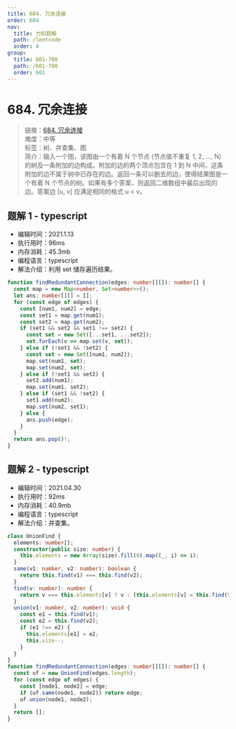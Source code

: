 ```yaml
---
title: 684. 冗余连接
order: 684
nav:
  title: 力扣题解
  path: /leetcode
  order: 4
group:
  title: 601-700
  path: /601-700
  order: 601
---
```


# 684. 冗余连接

> 链接：[684. 冗余连接](https://leetcode-cn.com/problems/redundant-connection/)  
> 难度：中等  
> 标签：树、并查集、图  
> 简介：输入一个图，该图由一个有着 N 个节点 (节点值不重复 1, 2, ..., N) 的树及一条附加的边构成。附加的边的两个顶点包含在 1 到 N 中间，这条附加的边不属于树中已存在的边。返回一条可以删去的边，使得结果图是一个有着 N 个节点的树。如果有多个答案，则返回二维数组中最后出现的边。答案边 [u, v] 应满足相同的格式 u < v。

## 题解 1 - typescript

- 编辑时间：2021.1.13
- 执行用时：96ms
- 内存消耗：45.3mb
- 编程语言：typescript
- 解法介绍：利用 set 储存遍历结果。

```typescript
function findRedundantConnection(edges: number[][]): number[] {
  const map = new Map<number, Set<number>>();
  let ans: number[][] = [];
  for (const edge of edges) {
    const [num1, num2] = edge;
    const set1 = map.get(num1);
    const set2 = map.get(num2);
    if (set1 && set2 && set1 !== set2) {
      const set = new Set([...set1, ...set2]);
      set.forEach(v => map.set(v, set));
    } else if (!set1 && !set2) {
      const set = new Set([num1, num2]);
      map.set(num1, set);
      map.set(num2, set);
    } else if (!set1 && set2) {
      set2.add(num1);
      map.set(num1, set2);
    } else if (set1 && !set2) {
      set1.add(num2);
      map.set(num2, set1);
    } else {
      ans.push(edge);
    }
  }
  return ans.pop()!;
}
```

## 题解 2 - typescript

- 编辑时间：2021.04.30
- 执行用时：92ms
- 内存消耗：40.9mb
- 编程语言：typescript
- 解法介绍：并查集。

```typescript
class UnionFind {
  elements: number[];
  constructor(public size: number) {
    this.elements = new Array(size).fill(0).map((_, i) => i);
  }
  same(v1: number, v2: number): boolean {
    return this.find(v1) === this.find(v2);
  }
  find(v: number): number {
    return v === this.elements[v] ? v : (this.elements[v] = this.find(this.elements[v]));
  }
  union(v1: number, v2: number): void {
    const e1 = this.find(v1);
    const e2 = this.find(v2);
    if (e1 !== e2) {
      this.elements[e1] = e2;
      this.size--;
    }
  }
}
function findRedundantConnection(edges: number[][]): number[] {
  const uf = new UnionFind(edges.length);
  for (const edge of edges) {
    const [node1, node2] = edge;
    if (uf.same(node1, node2)) return edge;
    uf.union(node1, node2);
  }
  return [];
}
```
